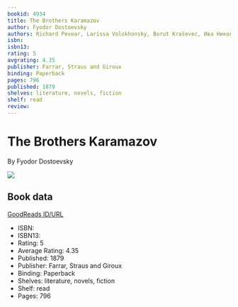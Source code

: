 ```yaml
---
bookid: 4934
title: The Brothers Karamazov
author: Fyodor Dostoevsky
authors: Richard Pevear, Larissa Volokhonsky, Borut Kraševec, Ива Николова
isbn: 
isbn13: 
rating: 5
avgrating: 4.35
publisher: Farrar, Straus and Giroux
binding: Paperback
pages: 796
published: 1879
shelves: literature, novels, fiction
shelf: read
review: 
---
```


# The Brothers Karamazov

By Fyodor Dostoevsky

![](https://i.gr-assets.com/images/S/compressed.photo.goodreads.com/books/1427728126l/4934.jpg)

## Book data

[GoodReads ID/URL](https://www.goodreads.com/book/show/4934)

- ISBN: 
- ISBN13: 
- Rating: 5
- Average Rating: 4.35
- Published: 1879
- Publisher: Farrar, Straus and Giroux
- Binding: Paperback
- Shelves: literature, novels, fiction
- Shelf: read
- Pages: 796

